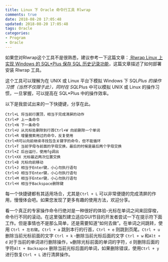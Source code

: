 ```yaml
---
title: Linux 下 Oracle 命令行工具 Rlwrap
comments: true
date: 2018-08-20 17:05:48
updated: 2018-08-20 17:05:48
tags: Oracle
categories: 
- Program
- Oracle
---
```


如果您对Rlwrap这个工具不是很熟悉，建议参考一下这篇文章：[ Rlwrap Linux 上实现 Windows 的 SQL*Plus 保存 SQL 历史记录功能](http://space.itpub.net/519536/viewspace-614104)，这篇文章描述了如何部署安装 Rlwrap 工具。

这个工具可以理解为在 UNIX 或 Linux 平台下模拟 Windows 下 SQL*Plus 的操作习惯（当然不仅限于此），同时在  SQL*Plus 中可以模拟 UNIX 或 Linux 的操作习惯，一旦掌握，可以提高在 SQL*Plus 中的操作效率。 

以下是我尝试出来的一下快捷键，分享在此。
```
Ctrl+L 将当前行置顶，相当于完成清屏的动作
Ctrl+P 上一条命令
Ctrl+N 下一条命令
Ctrl+U 从光标处删除到行首Ctrl+W 向前删除一个单词
Ctrl+R 增量搜索用过的命令，反复使用
Ctrl+R可以向前继续寻找包含关键字的命令，但不能循环
Ctrl+T 当前字母与前面的字母交换，最后的时候是最后两个字母交换
Ctrl+Z 后台运行，使用fg调出
Ctrl+XX 光标最近两次位置交换
Ctrl+B 光标向前移动
Ctrl+J 相当于Enter键，小心勿执行语句
Ctrl+O 相当于Enter键，小心勿执行语句
Ctrl+M 相当于Enter键，小心勿执行语句
Ctrl+H 相当于Backspace删除键
```

每一个快捷键都有其适用场合，尤其是`Ctrl + L` 可以非常便捷的完成清屏的作用，慢慢体会吧。如果您发现了更多有趣的使用方法，欢迎分享。

看一个真正的专家操作命令行绝对是一种很好的体验-光标在单词之间来回穿梭，命令行不同的滚动。在这里强烈建立适应GUI节目的开发者尝试一下在提示符下面工作。但是事情也不是那么简单，还是需要知道“如何去做”。在单词之间跳转，使用 `Ctrl + 左右键`。`Ctrl + a` 跳到本行的行首，`Ctrl + e` 则跳到页尾。`Ctrl + u` 删除当前光标前面的文字 `Ctrl + k` -删除当前光标后面的文字 `Ctrl + w` 和`Alt + d` 对于当前的单词进行删除操作，`w`删除光标前面的单词的字符，`d` 则删除后面的字符`Alt + Backsapce` 删除当前光标后面的单词，如果删除错误，使用`Ctrl + y` 进行恢复`Ctrl + L` 进行清屏操作。